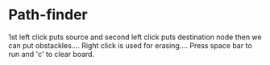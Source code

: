 # Path-finder
1st left click puts source and second left click puts destination node then we can put obstackles....
Right click is used for erasing....
Press space bar to run and 'c' to clear board.
